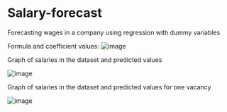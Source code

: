 # Salary-forecast
Forecasting wages in a company using regression with dummy variables

Formula and coefficient values:
![image](https://github.com/gppoleshkin/Salary-forecast/assets/150899409/e76f6fa8-44ac-49fe-b524-824642f9ad07)

Graph of salaries in the dataset and predicted values

![image](https://github.com/gppoleshkin/Salary-forecast/assets/150899409/9ec366a9-133d-44fe-a7d8-4adb6b61a83a)

Graph of salaries in the dataset and predicted values ​​for one vacancy

![image](https://github.com/gppoleshkin/Salary-forecast/assets/150899409/aa335fc7-73bb-4979-8df5-fdeb90db542a)
